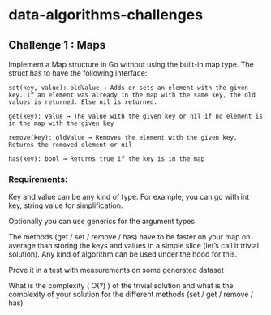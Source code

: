 # data-algorithms-challenges

## Challenge 1 : Maps

Implement a Map structure in Go without using the built-in map type. The struct has to have the following interface:

```
set(key, value): oldValue → Adds or sets an element with the given key. If an element was already in the map with the same key, the old values is returned. Else nil is returned.

get(key): value → The value with the given key or nil if no element is in the map with the given key

remove(key): oldValue → Removes the element with the given key. Returns the removed element or nil

has(key): bool → Returns true if the key is in the map
```

### Requirements:

Key and value can be any kind of type. For example, you can go with int key, string value for simplification.

Optionally you can use generics for the argument types

The methods (get / set / remove / has) have to be faster on your map on average than storing the keys and values in a simple slice (let’s call it trivial solution). Any kind of algorithm can be used under the hood for this.

Prove it in a test with measurements on some generated dataset

What is the complexity ( O(?) ) of the trivial solution and what is the complexity of your solution for the different methods (set / get / remove / has)